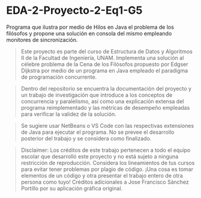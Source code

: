 # EDA-2-Proyecto-2-Eq1-G5
Programa que ilustra por medio de Hilos en Java el problema de los filósofos y propone una solución en consola del mismo empleando monitores de sincronización.

> Este proyecto es parte del curso de Estructura de Datos y Algoritmos II de la Facultad de Ingeniería, UNAM. Implementa una solución al célebre problema de la
  Cena de los Filósofos propuesto por Edgser Dijkstra por medio de un programa en Java empleado el paradigma de programación concurrente.
  
> Dentro del repositorio se encuentra la documentación del proyecto y un trabajo de investigación que introduce a los conceptos de concurrencia y paralelismo, así
  como una explicación extensa del programa reimplementado y las métricas de desempeño empleadas para verificar la validez de la solución.
  
> Se sugiere usar NetBeans o VS Code con las respectivas extensiones de Java para ejecutar el programa. No se prevee el desarrollo posterior del trabajo 
  y se considera como finalizado. 
  
  > Disclaimer: Los créditos de este trabajo pertenecen a todo el equipo escolar que desarrolló este proyecto y no está sujeto a ninguna restricción de reproducción. Considera 
  los lineamientos de tus cursos para evitar tener problemas por plagio de código. ¡Una cosa es tomar elementos de un código y otra presentar el trabajo entero de otra persona 
  como tuyo! Créditos adicionales a Jose Francisco Sánchez Portillo por su aplicación gráfica original.
